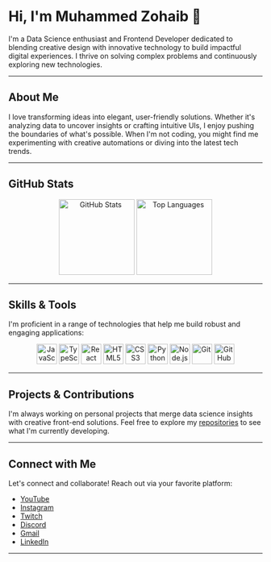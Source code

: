 # Hi, I'm Muhammed Zohaib 👋

I'm a Data Science enthusiast and Frontend Developer dedicated to blending creative design with innovative technology to build impactful digital experiences. I thrive on solving complex problems and continuously exploring new technologies.

---

## About Me

I love transforming ideas into elegant, user-friendly solutions. Whether it's analyzing data to uncover insights or crafting intuitive UIs, I enjoy pushing the boundaries of what's possible. When I'm not coding, you might find me experimenting with creative automations or diving into the latest tech trends.

---

## GitHub Stats

<div align="center">
  <img src="https://github-readme-stats.vercel.app/api?username=MuhammedZohaib&show_icons=true&theme=dracula&count_private=true" height="150" alt="GitHub Stats" />
  <img src="https://github-readme-stats.vercel.app/api/top-langs/?username=MuhammedZohaib&layout=compact&theme=dracula" height="150" alt="Top Languages" />
</div>

---

## Skills & Tools

I'm proficient in a range of technologies that help me build robust and engaging applications:

<div align="center">
  <img src="https://cdn.jsdelivr.net/gh/devicons/devicon/icons/javascript/javascript-original.svg" alt="JavaScript" width="40" height="40" />
  <img src="https://cdn.jsdelivr.net/gh/devicons/devicon/icons/typescript/typescript-original.svg" alt="TypeScript" width="40" height="40" />
  <img src="https://cdn.jsdelivr.net/gh/devicons/devicon/icons/react/react-original.svg" alt="React" width="40" height="40" />
  <img src="https://cdn.jsdelivr.net/gh/devicons/devicon/icons/html5/html5-original.svg" alt="HTML5" width="40" height="40" />
  <img src="https://cdn.jsdelivr.net/gh/devicons/devicon/icons/css3/css3-original.svg" alt="CSS3" width="40" height="40" />
  <img src="https://cdn.jsdelivr.net/gh/devicons/devicon/icons/python/python-original.svg" alt="Python" width="40" height="40" />
  <img src="https://cdn.jsdelivr.net/gh/devicons/devicon/icons/nodejs/nodejs-original.svg" alt="Node.js" width="40" height="40" />
  <img src="https://cdn.jsdelivr.net/gh/devicons/devicon/icons/git/git-original.svg" alt="Git" width="40" height="40" />
  <img src="https://cdn.jsdelivr.net/gh/devicons/devicon/icons/github/github-original.svg" alt="GitHub" width="40" height="40" />
</div>

---

## Projects & Contributions

I'm always working on personal projects that merge data science insights with creative front-end solutions. Feel free to explore my [repositories](https://github.com/MuhammedZohaib?tab=repositories) to see what I'm currently developing.

---

## Connect with Me

Let's connect and collaborate! Reach out via your favorite platform:

- [YouTube](https://www.youtube.com/)
- [Instagram](https://www.instagram.com/zohaib.tsx/)
- [Twitch](https://www.twitch.tv/)
- [Discord](https://discord.com/users/691841511339589652)
- [Gmail](mailto:alizuhaib828@gmail.com)
- [LinkedIn](https://www.linkedin.com/in/muhammadzohaib0/)

---

